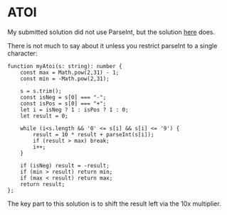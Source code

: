 # ATOI

My submitted solution did not use ParseInt, but the solution [here](./atoi.js) does.

There is not much to say about it unless you restrict parseInt to a single character:

```
function myAtoi(s: string): number {
    const max = Math.pow(2,31) - 1;
    const min = -Math.pow(2,31);

    s = s.trim();
    const isNeg = s[0] === "-";
    const isPos = s[0] === "+";
    let i = isNeg ? 1 : isPos ? 1 : 0;
    let result = 0;

    while (i<s.length && '0' <= s[i] && s[i] <= '9') {
        result = 10 * result + parseInt(s[i]);
        if (result > max) break;
        i++;
    }

    if (isNeg) result = -result;
    if (min > result) return min;
    if (max < result) return max;
    return result;
};
```

The key part to this solution is to shift the result left via the 10x multiplier.
